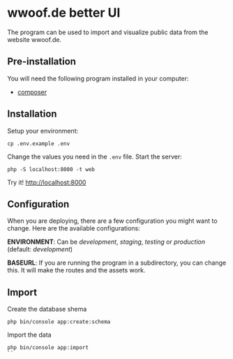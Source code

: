 # wwoof.de better UI

The program can be used to import and visualize public data from the website wwoof.de.

## Pre-installation

You will need the following program installed in your computer:

- [composer](https://getcomposer.org/download/)


## Installation

Setup your environment:
```
cp .env.example .env
```
Change the values you need in the `.env` file.
Start the server:
```
php -S localhost:8000 -t web
```
Try it! [http://localhost:8000](http://localhost:8000)

## Configuration

When you are deploying, there are a few configuration you might want to change. Here are the available configurations:

**ENVIRONMENT**: Can be _development_, _staging_, _testing_ or _production_ (default: _development_)

**BASEURL**: If you are running the program in a subdirectory, you can change this. It will make the routes and the assets work.

## Import

Create the database shema
```
php bin/console app:create:schema
```

Import the data
```
php bin/console app:import
``
